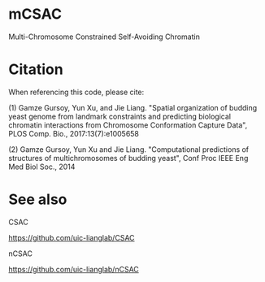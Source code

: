 # mCSAC

Multi-Chromosome Constrained Self-Avoiding Chromatin

# Citation

When referencing this code, please cite:

(1) Gamze Gursoy, Yun Xu, and Jie Liang. "Spatial organization of budding yeast genome from landmark constraints and predicting biological chromatin interactions from Chromosome Conformation Capture Data", PLOS Comp. Bio., 2017:13(7):e1005658

(2) Gamze Gursoy, Yun Xu and Jie Liang. "Computational predictions of structures of multichromosomes of budding yeast", Conf Proc IEEE Eng Med Biol Soc., 2014

# See also

CSAC

https://github.com/uic-lianglab/CSAC

nCSAC

https://github.com/uic-lianglab/nCSAC

